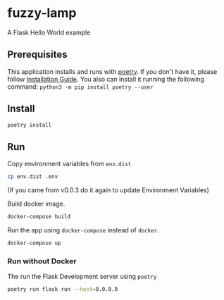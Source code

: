 # fuzzy-lamp
A Flask Hello World example

## Prerequisites

This application installs and runs with [poetry](https://python-poetry.org/).
If you don't have it, please follow [Installation Guide](https://python-poetry.org/docs/#installation).
You also can install it running the following command: `python3 -m pip install poetry --user`

## Install

```bash
poetry install
```

## Run

Copy environment variables from `env.dist`. 

```bash
cp env.dist .env
```
(If you came from v0.0.3 do it again to update Environment Variables)

Build docker image.

```bash
docker-compose build
```

Run the app using `docker-compose` instead of `docker`.

```bash
docker-compose up
````

### Run without Docker

The run the Flask Development server using `poetry`

```bash
poetry run flask run --host=0.0.0.0
```
